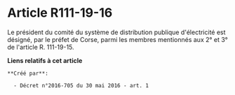 # Article R111-19-16

Le président du comité du système de distribution publique d'électricité est désigné, par le préfet de Corse, parmi les
membres mentionnés aux 2° et 3° de l'article R. 111-19-15.

**Liens relatifs à cet article**

	**Créé par**:

	  - Décret n°2016-705 du 30 mai 2016 - art. 1
